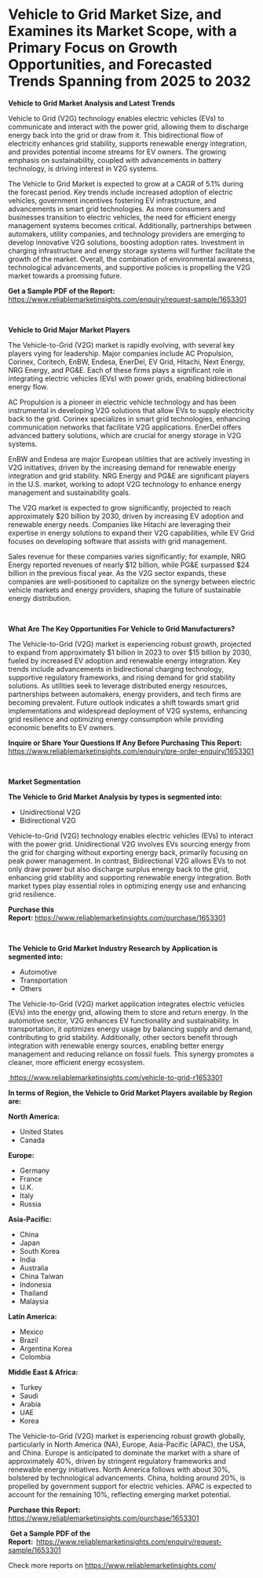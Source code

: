 <p><h1>Vehicle to Grid Market Size, and Examines its Market Scope, with a Primary Focus on Growth Opportunities, and Forecasted Trends Spanning from 2025 to 2032</h1></p><p><strong>Vehicle to Grid Market Analysis and Latest Trends</strong></p>
<p><p>Vehicle to Grid (V2G) technology enables electric vehicles (EVs) to communicate and interact with the power grid, allowing them to discharge energy back into the grid or draw from it. This bidirectional flow of electricity enhances grid stability, supports renewable energy integration, and provides potential income streams for EV owners. The growing emphasis on sustainability, coupled with advancements in battery technology, is driving interest in V2G systems.</p><p>The Vehicle to Grid Market is expected to grow at a CAGR of 5.1% during the forecast period. Key trends include increased adoption of electric vehicles, government incentives fostering EV infrastructure, and advancements in smart grid technologies. As more consumers and businesses transition to electric vehicles, the need for efficient energy management systems becomes critical. Additionally, partnerships between automakers, utility companies, and technology providers are emerging to develop innovative V2G solutions, boosting adoption rates. Investment in charging infrastructure and energy storage systems will further facilitate the growth of the market. Overall, the combination of environmental awareness, technological advancements, and supportive policies is propelling the V2G market towards a promising future.</p></p>
<p><strong>Get a Sample PDF of the Report:&nbsp;</strong> <a href="https://www.reliablemarketinsights.com/enquiry/request-sample/1653301?utm_campaign=3196&utm_medium=2&utm_source=Github&utm_content=ia&utm_term=05032025&utm_id=vehicle-to-grid">https://www.reliablemarketinsights.com/enquiry/request-sample/1653301</a></p>
<p>&nbsp;</p>
<p><strong>Vehicle to Grid Major Market Players</strong></p>
<p><p>The Vehicle-to-Grid (V2G) market is rapidly evolving, with several key players vying for leadership. Major companies include AC Propulsion, Corinex, Coritech, EnBW, Endesa, EnerDel, EV Grid, Hitachi, Next Energy, NRG Energy, and PG&E. Each of these firms plays a significant role in integrating electric vehicles (EVs) with power grids, enabling bidirectional energy flow.</p><p>AC Propulsion is a pioneer in electric vehicle technology and has been instrumental in developing V2G solutions that allow EVs to supply electricity back to the grid. Corinex specializes in smart grid technologies, enhancing communication networks that facilitate V2G applications. EnerDel offers advanced battery solutions, which are crucial for energy storage in V2G systems.</p><p>EnBW and Endesa are major European utilities that are actively investing in V2G initiatives, driven by the increasing demand for renewable energy integration and grid stability. NRG Energy and PG&E are significant players in the U.S. market, working to adopt V2G technology to enhance energy management and sustainability goals.</p><p>The V2G market is expected to grow significantly, projected to reach approximately $20 billion by 2030, driven by increasing EV adoption and renewable energy needs. Companies like Hitachi are leveraging their expertise in energy solutions to expand their V2G capabilities, while EV Grid focuses on developing software that assists with grid management.</p><p>Sales revenue for these companies varies significantly; for example, NRG Energy reported revenues of nearly $12 billion, while PG&E surpassed $24 billion in the previous fiscal year. As the V2G sector expands, these companies are well-positioned to capitalize on the synergy between electric vehicle markets and energy providers, shaping the future of sustainable energy distribution.</p></p>
<p>&nbsp;</p>
<p><strong>What Are The Key Opportunities For Vehicle to Grid Manufacturers?</strong></p>
<p><p>The Vehicle-to-Grid (V2G) market is experiencing robust growth, projected to expand from approximately $1 billion in 2023 to over $15 billion by 2030, fueled by increased EV adoption and renewable energy integration. Key trends include advancements in bidirectional charging technology, supportive regulatory frameworks, and rising demand for grid stability solutions. As utilities seek to leverage distributed energy resources, partnerships between automakers, energy providers, and tech firms are becoming prevalent. Future outlook indicates a shift towards smart grid implementations and widespread deployment of V2G systems, enhancing grid resilience and optimizing energy consumption while providing economic benefits to EV owners.</p></p>
<p><strong>Inquire or Share Your Questions If Any Before Purchasing This Report:</strong> <a href="https://www.reliablemarketinsights.com/enquiry/pre-order-enquiry/1653301?utm_campaign=3196&utm_medium=2&utm_source=Github&utm_content=ia&utm_term=05032025&utm_id=vehicle-to-grid">https://www.reliablemarketinsights.com/enquiry/pre-order-enquiry/1653301</a></p>
<p>&nbsp;</p>
<p><strong>Market Segmentation</strong></p>
<p><strong>The Vehicle to Grid Market Analysis by types is segmented into:</strong></p>
<p><ul><li>Unidirectional V2G</li><li>Bidirectional V2G</li></ul></p>
<p><p>Vehicle-to-Grid (V2G) technology enables electric vehicles (EVs) to interact with the power grid. Unidirectional V2G involves EVs sourcing energy from the grid for charging without exporting energy back, primarily focusing on peak power management. In contrast, Bidirectional V2G allows EVs to not only draw power but also discharge surplus energy back to the grid, enhancing grid stability and supporting renewable energy integration. Both market types play essential roles in optimizing energy use and enhancing grid resilience.</p></p>
<p><strong>Purchase this Report:&nbsp;</strong><a href="https://www.reliablemarketinsights.com/purchase/1653301?utm_campaign=3196&utm_medium=2&utm_source=Github&utm_content=ia&utm_term=05032025&utm_id=vehicle-to-grid">https://www.reliablemarketinsights.com/purchase/1653301</a></p>
<p>&nbsp;</p>
<p><strong>The Vehicle to Grid Market Industry Research by Application is segmented into:</strong></p>
<p><ul><li>Automotive</li><li>Transportation</li><li>Others</li></ul></p>
<p><p>The Vehicle-to-Grid (V2G) market application integrates electric vehicles (EVs) into the energy grid, allowing them to store and return energy. In the automotive sector, V2G enhances EV functionality and sustainability. In transportation, it optimizes energy usage by balancing supply and demand, contributing to grid stability. Additionally, other sectors benefit through integration with renewable energy sources, enabling better energy management and reducing reliance on fossil fuels. This synergy promotes a cleaner, more efficient energy ecosystem.</p></p>
<p><a href="https://www.reliablemarketinsights.com/vehicle-to-grid-r1653301?utm_campaign=3196&utm_medium=2&utm_source=Github&utm_content=ia&utm_term=05032025&utm_id=vehicle-to-grid">&nbsp;https://www.reliablemarketinsights.com/vehicle-to-grid-r1653301</a></p>
<p><strong>In terms of Region, the Vehicle to Grid Market Players available by Region are:</strong></p>
<p>
    <p> <strong> North America: </strong>
        <ul>
            <li>United States</li>
            <li>Canada</li>
        </ul>
        </p> 
    <p> <strong> Europe: </strong>
        <ul>
            <li>Germany</li>
            <li>France</li>
            <li>U.K.</li>
            <li>Italy</li>
            <li>Russia</li>
        </ul>
        </p> 
    <p> <strong> Asia-Pacific: </strong>
        <ul>
            <li>China</li>
            <li>Japan</li>
            <li>South Korea</li>
            <li>India</li>
            <li>Australia</li>
            <li>China Taiwan</li>
            <li>Indonesia</li>
            <li>Thailand</li>
            <li>Malaysia</li>
        </ul>
        </p> 
    <p> <strong> Latin America: </strong>
        <ul>
            <li>Mexico</li>
            <li>Brazil</li>
            <li>Argentina Korea</li>
            <li>Colombia</li>
        </ul>
        </p> 
    <p> <strong> Middle East & Africa: </strong>
        <ul>
            <li>Turkey</li>
            <li>Saudi</li>
            <li>Arabia</li>
            <li>UAE</li>
            <li>Korea</li>
        </ul>
    </p>
    </p>
<p><p>The Vehicle-to-Grid (V2G) market is experiencing robust growth globally, particularly in North America (NA), Europe, Asia-Pacific (APAC), the USA, and China. Europe is anticipated to dominate the market with a share of approximately 40%, driven by stringent regulatory frameworks and renewable energy initiatives. North America follows with about 30%, bolstered by technological advancements. China, holding around 20%, is propelled by government support for electric vehicles. APAC is expected to account for the remaining 10%, reflecting emerging market potential.</p></p>
<p><strong>Purchase this Report: </strong><a href="https://www.reliablemarketinsights.com/purchase/1653301?utm_campaign=3196&utm_medium=2&utm_source=Github&utm_content=ia&utm_term=05032025&utm_id=vehicle-to-grid">https://www.reliablemarketinsights.com/purchase/1653301</a></p>
<p>&nbsp;<strong>Get a Sample PDF of the Report:&nbsp;&nbsp;</strong><a href="https://www.reliablemarketinsights.com/enquiry/request-sample/1653301?utm_campaign=3196&utm_medium=2&utm_source=Github&utm_content=ia&utm_term=05032025&utm_id=vehicle-to-grid">https://www.reliablemarketinsights.com/enquiry/request-sample/1653301</a></p>
<p><strong></strong></p>
<p>Check more reports on <a href="https://www.reliablemarketinsights.com/?utm_campaign=3196&utm_medium=2&utm_source=Github&utm_content=ia&utm_term=05032025&utm_id=vehicle-to-grid">https://www.reliablemarketinsights.com/</a></p>